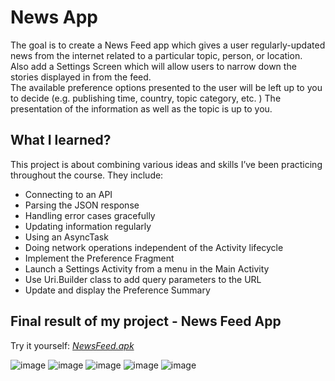 # News App

The goal is to create a News Feed app which gives a user regularly-updated news from the internet related to a particular topic, person, or location.  
Also add a Settings Screen which will allow users to narrow down the stories displayed in from the feed.  
The available preference options presented to the user will be left up to you to decide (e.g. publishing time, country, topic category, etc. )
The presentation of the information as well as the topic is up to you.

## What I learned? ##
This project is about combining various ideas and skills I’ve been practicing throughout the course. They include:

* Connecting to an API
* Parsing the JSON response
* Handling error cases gracefully
* Updating information regularly
* Using an AsyncTask
* Doing network operations independent of the Activity lifecycle
* Implement the Preference Fragment
* Launch a Settings Activity from a menu in the Main Activity
* Use Uri.Builder class to add query parameters to the URL
* Update and display the Preference Summary

## Final result of my project - News Feed App
Try it yourself: *[NewsFeed.apk](https://www.mediafire.com/file/m0sfonpo6sy56o1/NewsFeed.apk/file)*

![image](https://user-images.githubusercontent.com/31850356/113482848-bfe3fd00-94a0-11eb-80de-a0c383c04ef5.png)
![image](https://user-images.githubusercontent.com/31850356/113482857-d1c5a000-94a0-11eb-889c-478590c24742.png)
![image](https://user-images.githubusercontent.com/31850356/113482888-f7eb4000-94a0-11eb-834f-0db2224c166d.png)
![image](https://user-images.githubusercontent.com/31850356/113482911-12bdb480-94a1-11eb-9b51-9d37a1fb30f1.png)
![image](https://user-images.githubusercontent.com/31850356/113482968-4e587e80-94a1-11eb-8fd0-1dc20f92305f.png)




